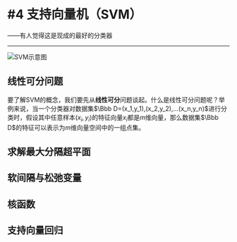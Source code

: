 # #4 支持向量机（SVM）
——有人觉得这是现成的最好的分类器
***
![SVM示意图](https://timgsa.baidu.com/timg?image&quality=80&size=b9999_10000&sec=1527170673&di=1dcc82cd28132c6c53838482d49ce094&imgtype=jpg&er=1&src=http%3A%2F%2Fs1.sinaimg.cn%2Fmw690%2F002xlA0Pgy6TFXnKcVi70%26amp%3B690)
## 线性可分问题
要了解SVM的概念，我们要先从**线性可分**问题谈起。什么是线性可分问题呢？举例来说，当一个分类器对数据集$\Bbb D=(x_1,y_1),(x_2,y_2),...(x_n,y_n)$进行分类时，假设其中任意样本$(x_i,y_i)$的特征向量$x_i$都是$m$维向量，那么数据集$\Bbb D$的特征可以表示为$m$维向量空间中的一组点集。

## 求解最大分隔超平面
## 软间隔与松弛变量
## 核函数
## 支持向量回归


    